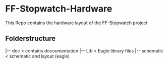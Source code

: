 # FF-Stopwatch-Hardware
This Repo contains the hardware layout of the FF-Stopwatch project

## Folderstructure
|-- doc         < contains docoumentation
|-- Lib         < Eagle library files
|-- schematic   < schematic and layout (eagle)

